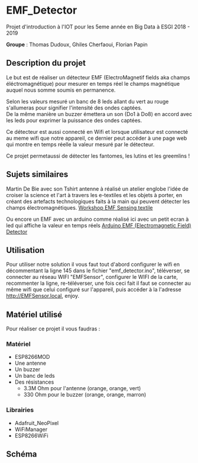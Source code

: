 # EMF_Detector
Projet d'introduction à l'IOT pour les 5eme année en Big Data à ESGI 2018 - 2019

**Groupe** : Thomas Dudoux, Ghiles Cherfaoui, Florian Papin


## Description du projet
Le but est de réaliser un détecteur EMF (ElectroMagnetif fields aka champs éléctromagnétique) pour mesurer en temps réel le champs magnétique auquel nous somme soumis en permanence.

Selon les valeurs mesuré un banc de 8 leds allant du vert au rouge s'allumeras pour signifier l'intensité des ondes captées.  
De la même manière un buzzer émettera un son (Do1 à Do8) en accord avec les leds pour exprimer la puissance des ondes captées.

Ce détecteur est aussi connecté en Wifi et lorsque utilisateur est connecté au meme wifi que notre appareil, ce dernier peut accéder à une page web qui montre en temps réelle la valeur mesuré par le détecteur.

Ce projet permetaussi de détecter les fantomes, les lutins et les greemlins !


## Sujets similaires
Martin De Bie avec son Tshirt antenne à réalisé un atelier englobe l'idée de croiser la science et l'art à travers les e-textiles et les objets à porter, en créant des artefacts technologiques faits à la main qui peuvent détecter les champs électromagnétiques.
[Workshop EMF Sensing textile](http://www.martindebie.com/education/emf-sensing-textile/)

Ou encore un EMF avec un arduino comme réalisé ici avec un petit ecran à led qui affiche la valeur en temps réels [Arduino EMF (Electromagnetic Field) Detector](https://www.instructables.com/id/Arduino-EMF-Detector/)


## Utilisation
Pour utiliser notre solution il vous faut tout d'abord configurer le wifi en décommentant la ligne 145 dans le fichier "emf_detector.ino", téléverser, se connecter au réseau WIFI "EMFSensor", configurer le WIFI de la carte, recommenter la ligne, re-téléverser, une fois ceci fait il faut se connecter au même wifi que celui configuré sur l'appareil, puis accéder à la l'adresse http://EMFSensor.local, enjoy.

##  Matériel utilisé
Pour réaliser ce projet il vous faudras :

### Matériel
- ESP8266MOD
- Une antenne
- Un buzzer
- Un banc de leds
- Des résistances
  - 3.3M Ohm pour l'antenne (orange, orange, vert)
  - 330 Ohm pour le buzzer (orange, orange, marron)

### Librairies
- Adafruit_NeoPixel
- WiFiManager
- ESP8266WiFi


## Schéma
